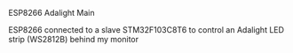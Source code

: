 ESP8266 Adalight Main

ESP8266 connected to a slave STM32F103C8T6 to control an Adalight LED strip (WS2812B) behind my monitor